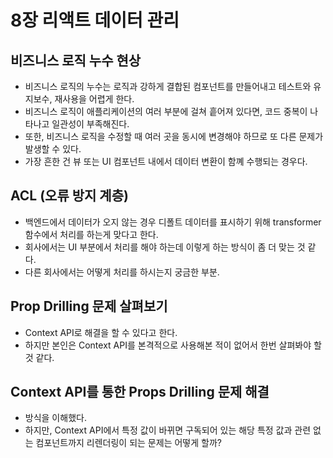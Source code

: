 # 8장 리액트 데이터 관리

## 비즈니스 로직 누수 현상

- 비즈니스 로직의 누수는 로직과 강하게 결합된 컴포넌트를 만들어내고 테스트와 유지보수, 재사용을 어렵게 한다.
- 비즈니스 로직이 애플리케이션의 여러 부분에 걸쳐 흩어져 있다면, 코드 중복이 나타나고 일관성이 부족해진다.
- 또한, 비즈니스 로직을 수정할 때 여러 곳을 동시에 변경해야 하므로 또 다른 문제가 발생할 수 있다.
- 가장 흔한 건 뷰 또는 UI 컴포넌트 내에서 데이터 변환이 함꼐 수행되는 경우다.

## ACL (오류 방지 계층)

- 백엔드에서 데이터가 오지 않는 경우 디폴트 데이터를 표시하기 위해 transformer 함수에서 처리를 하는게 맞다고 한다.
- 회사에서는 UI 부분에서 처리를 해야 하는데 이렇게 하는 방식이 좀 더 맞는 것 같다.
- 다른 회사에서는 어떻게 처리를 하시는지 궁금한 부분.

## Prop Drilling 문제 살펴보기

- Context API로 해결을 할 수 있다고 한다.
- 하지만 본인은 Context API를 본격적으로 사용해본 적이 없어서 한번 살펴봐야 할 것 같다.

## Context API를 통한 Props Drilling 문제 해결

- 방식을 이해했다.
- 하지만, Context API에서 특정 값이 바뀌면 구독되어 있는 해당 특정 값과 관련 없는 컴포넌트까지 리렌더링이 되는 문제는 어떻게 할까?
